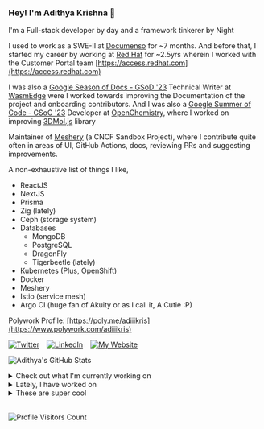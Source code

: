 ### Hey! I'm Adithya Krishna 👋
I'm a Full-stack developer by day and a framework tinkerer by Night
  
I used to work as a SWE-II at [Documenso](https://documenso.com) for ~7 months. And before that, I started my career by working at [Red Hat](https://redhat.com) for ~2.5yrs wherein I worked with the Customer Portal team [https://access.redhat.com](https://access.redhat.com)

I was also a [Google Season of Docs - GSoD '23](https://developers.google.com/season-of-docs) Technical Writer at [WasmEdge](https://github.com/WasmEdge) were I worked towards improving the Documentation of the project and onboarding contributors. And I was also a [Google Summer of Code - GSoC '23](https://summerofcode.withgoogle.com/) Developer at [OpenChemistry](https://openchemistry.org), where I worked on improving [3DMol.js](https://github.com/3dmol/3Dmol.js) library

Maintainer of [Meshery](https://github.com/meshery) (a CNCF Sandbox Project), where I contribute quite often in areas of UI, GitHub Actions, docs, reviewing PRs and suggesting improvements.

A non-exhaustive list of things I like,

- ReactJS
- NextJS
- Prisma
- Zig (lately)
- Ceph (storage system)
- Databases
  - MongoDB
  - PostgreSQL
  - DragonFly
  - Tigerbeetle (lately)
- Kubernetes (Plus, OpenShift)
- Docker
- Meshery
- Istio (service mesh)
- Argo CI (huge fan of Akuity or as I call it, A Cutie :P)

Polywork Profile: [https://poly.me/adiiikris](https://www.polywork.com/adiiikris)

[![Twitter](https://img.shields.io/badge/-@adii_kris-%231DA1F2?style=for-the-badge&logo=twitter&logoColor=ffffff)](https:/twitter.adikris.in) &ensp;
[![LinkedIn](https://img.shields.io/badge/-Adithya%20Krishna-%230A67C3?style=for-the-badge&logo=linkedin&logoColor=ffffff)](https://linkedin.adikris.in/) &ensp;
[![My Website](https://img.shields.io/badge/-My%20Website-%230A67C3?style=for-the-badge)](https://adikris.in/)



![Adithya's GitHub Stats](https://github-readme-stats.vercel.app/api?username=adithyaakrishna&show_icons=true&hide_border=true&title_color=fff&icon_color=79ff97&text_color=9f9f9f&bg_color=151515)


<details>
  <summary>Check out what I'm currently working on</summary>
  
  - [reclaimprotocol/blog](https://github.com/reclaimprotocol/blog) -  (1 day ago)
  - [tensorlakeai/indexify](https://github.com/tensorlakeai/indexify) - A realtime and indexing and structured extraction engine for Unstructured Data to build Generative AI Applications (2 days ago)
  - [reclaimprotocol/tls](https://github.com/reclaimprotocol/tls) - A TLS client implementation in typescript (3 days ago)
  - [reclaimprotocol/circom-symmetric-crypto](https://github.com/reclaimprotocol/circom-symmetric-crypto) - A circom library for zero-knowledge proofs of symmetric encryption key ownership without key revelation. (3 days ago)
  - [reclaimprotocol/.github](https://github.com/reclaimprotocol/.github) -  (4 days ago)
</details>

<details>
  <summary>Lately, I have worked on</summary>
  
  - [chore: fix mintlify deployment](https://github.com/tensorlakeai/indexify/pull/854) on [tensorlakeai/indexify](https://github.com/tensorlakeai/indexify) (3 days ago)
  - [feat: added extracted metadata](https://github.com/tensorlakeai/indexify/pull/849) on [tensorlakeai/indexify](https://github.com/tensorlakeai/indexify) (6 days ago)
  - [feat: added version display component](https://github.com/tensorlakeai/indexify/pull/846) on [tensorlakeai/indexify](https://github.com/tensorlakeai/indexify) (1 week ago)
  - [feat: refactor drawer into accordion](https://github.com/tensorlakeai/indexify/pull/832) on [tensorlakeai/indexify](https://github.com/tensorlakeai/indexify) (2 weeks ago)
</details>

<details>
  <summary>These are super cool</summary>
  
  - [kshitijk4poor/GSoC-report](https://github.com/kshitijk4poor/GSoC-report) - this repo contains the gist of my contributions during GSoC&#39;24 @Honeynet (2 days ago)
  - [finternet-io/specs](https://github.com/finternet-io/specs) - Open Schema and API Specifications (3 days ago)
  - [reclaimprotocol/reclaim-js-sdk](https://github.com/reclaimprotocol/reclaim-js-sdk) - JavaScript SDK for easy integration of Reclaim Protocol that enables authenticated web data export via HTTPS and zero-knowledge proofs (5 days ago)
  - [gitbutlerapp/gitbutler](https://github.com/gitbutlerapp/gitbutler) - The GitButler version control client, backed by Git, powered by Tauri/Rust/Svelte (1 week ago)
  - [vercel/little-date](https://github.com/vercel/little-date) - A friendly formatter to make date ranges small &amp; sweet (1 week ago)
</details>

<br> 

![Profile Visitors Count](https://profile-counter.glitch.me/adithyaakrishna/count.svg)
